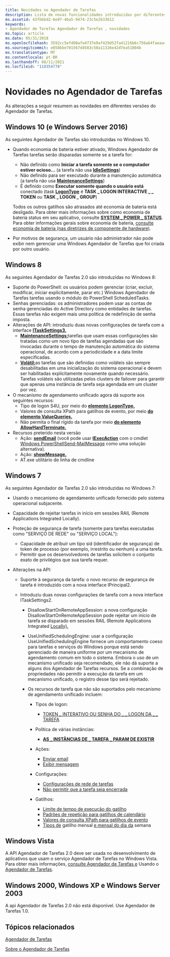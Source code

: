 ```yaml
---
title: Novidades no Agendador de Tarefas
description: Lista de novas funcionalidades introduzidas por diferentes versões do Agendador de Tarefas.
ms.assetid: 43fbbbd2-6e97-4ba5-9474-23c5e2b33612
keywords:
- Agendador de Tarefas Agendador de Tarefas , novidades
ms.topic: article
ms.date: 05/31/2018
ms.openlocfilehash: 3592cc5efd08afe4737e9af429d52fa41216b6c756a64faeaa45f6cc5c0774b2
ms.sourcegitcommit: e858bbe701567d4583c50a11326e42d7ea51804b
ms.translationtype: MT
ms.contentlocale: pt-BR
ms.lasthandoff: 08/11/2021
ms.locfileid: "118354778"
---
```

# <a name="whats-new-in-task-scheduler"></a>Novidades no Agendador de Tarefas

As alterações a seguir resumem as novidades em diferentes versões do Agendador de Tarefas.

## <a name="windows-10-and-windows-server-2016"></a>Windows 10 (e Windows Server 2016)

As seguintes Agendador de Tarefas são introduzidas no Windows 10.

-   Quando economia de bateria estiver ativado, Windows Agendador de Tarefas tarefas serão disparadas somente se a tarefa for:

    -   Não definido como **Iniciar a tarefa somente se o computador estiver ocioso...** (a tarefa não usa [**IdleSettings**](/windows/desktop/api/taskschd/nf-taskschd-itasksettings-get_idlesettings))
    -   Não definido para ser executado durante a manutenção automática (a tarefa não usa [**MaintenanceSettings**](/windows/desktop/api/Taskschd/nf-taskschd-itasksettings3-get_maintenancesettings))
    -   É definido como **Executar somente quando o usuário está** conectado (task [**LogonType**](/windows/desktop/api/taskschd/nf-taskschd-iprincipal-get_logontype) é **TASK \_ LOGON INTERACTIVE \_ \_ TOKEN** ou **TASK \_ LOGON \_ GROUP**)

    Todos os outros gatilhos são atrasados até economia de bateria está desligado. Para obter mais informações sobre como economia de bateria status em seu aplicativo, consulte [**SYSTEM \_ POWER \_ STATUS**](/windows/desktop/api/winbase/ns-winbase-system_power_status). Para obter informações gerais sobre economia de bateria, [consulte economia de bateria (nas diretrizes de componente de hardware)](/windows-hardware/design/component-guidelines/battery-saver).

-   Por motivos de segurança, um usuário não administrador não pode exibir nem gerenciar uma Windows Agendador de Tarefas que foi criada por outro usuário.

## <a name="windows-8"></a>Windows 8

As seguintes Agendador de Tarefas 2.0 são introduzidas no Windows 8:

-   Suporte do PowerShell: os usuários podem gerenciar (criar, excluir, modificar, iniciar explicitamente, parar etc.) Windows Agendador de Tarefas tarefas usando o módulo do PowerShell ScheduledTasks.
-   Senhas gerenciadas: os administradores podem usar as contas de senha gerenciadas do Active Directory como entidades de tarefas. Essas tarefas não exigem mais uma política de redefinição de senha imposta.
-   Alterações de API: introduziu duas novas configurações de tarefa com a interface [**ITaskSettings3.**](/windows/desktop/api/taskschd/nn-taskschd-itasksettings3)
    -   [**MaintenanceSettings:**](/windows/desktop/api/Taskschd/nf-taskschd-itasksettings3-get_maintenancesettings)tarefas que usam essas configurações são tratadas como um novo tipo de tarefas agendadas que são invocadas durante o tempo de manutenção automática do sistema operacional, de acordo com a periodicidade e a data limite especificadas.
    -   [**Volátil:**](/windows/desktop/api/Taskschd/nf-taskschd-itasksettings3-get_volatile)as tarefas que são definidas como voláteis são sempre desabilitadas em uma inicialização do sistema operacional e devem ser habilitadas explicitamente novamente quando necessário. Tarefas voláteis são utilizadas pelos clusters de failover para garantir que apenas uma instância de tarefa seja agendada em um cluster por vez.
-   O mecanismo de agendamento unificado agora dá suporte aos seguintes recursos:
    -   Tipo de logon S4U, por meio do [**elemento LogonType.**](taskschedulerschema-logontype-principaltype-element.md)
    -   Valores de consulta XPath para gatilhos de evento, por meio [**do elemento ValueQueries.**](taskschedulerschema-valuequeries-eventtriggertype-element.md)
    -   Não permita o final rígido da tarefa por meio [**do elemento AllowHardTerminate.**](taskschedulerschema-allowhardterminate-settingstype-element.md)
-   Recursos preterido nesta versão
    -   Ação: [**sendEmail**](taskschedulerschema-sendemail-actiongroup-element.md) (você pode usar [**IExecAction**](/windows/desktop/api/taskschd/nn-taskschd-iexecaction) com o cmdlet [Windows PowerShell](https://technet.microsoft.com/library/bb978526.aspx)[Send-MailMessage](/powershell/module/microsoft.powershell.utility/send-mailmessage?view=powershell-7&preserve-view=true) como uma solução alternativa).
    -   Ação: [**showMessage.**](taskschedulerschema-showmessage-actiongroup-element.md)
    -   AT.exe utilitário de linha de cmdline

## <a name="windows-7"></a>Windows 7

As seguintes Agendador de Tarefas 2.0 são introduzidas no Windows 7:

-   Usando o mecanismo de agendamento unificado fornecido pelo sistema operacional subjacente.
-   Capacidade de rejeitar tarefas in início em sessões RAIL (Remote Applications Integrated Locally).
-   Proteção de segurança de tarefa (somente para tarefas executadas como "SERVIÇO DE REDE" ou "SERVIÇO LOCAL"):

    -   Capacidade de atribuir um tipo sid (identificador de segurança) de token de processo (por exemplo, irrestrito ou nenhum) a uma tarefa.
    -   Permitir que os desenvolvedores de tarefas solicitem o conjunto exato de privilégios que sua tarefa requer.

-   Alterações na API:

    -   Suporte à segurança da tarefa: o novo recurso de segurança de tarefa é introduzido com a nova interface IPrincipal2.
    -   Introduziu duas novas configurações de tarefa com a nova interface ITaskSettings2.

        -   DisallowStartOnRemoteAppSession: a nova configuração DisallowStartOnRemoteAppSession pode rejeitar um início de tarefa se disparado em sessões RAIL (Remote Applications Integrated [Locally).](/openspecs/windows_protocols/MS-WINPROTLP/df36f95e-6a6b-48d6-a3ae-35a17674f546)
        -   UseUnifiedSchedulingEngine: usar a configuração UseUnifiedSchedulingEngine fornece um comportamento coeso para tarefas e serviços do Windows porque está sendo gerenciado de maneira uniforme por um mecanismo de agendamento comum em todo o sistema. Embora o uso de um mecanismo unificado seja recomendado, ele não dá suporte a alguns dos Agendador de Tarefas recursos. Se a combinação de propriedades não permitir a execução da tarefa em um mecanismo unificado, o registro desse tipo será rejeitado.
        -   Os recursos de tarefa que não são suportados pelo mecanismo de agendamento unificado incluem:

            -   Tipos de logon:

                -   [TOKEN \_ INTERATIVO OU SENHA DO \_ \_ LOGON DA \_ \_ TAREFA](./taskschedulerschema-logontype-principaltype-element.md)

            -   Política de várias instâncias:

                -   [**AS \_ INSTÂNCIAS DE \_ TAREFA \_ PARAM DE EXISTIR**](taskschedulerschema-multipleinstancespolicy-settingstype-element.md)

            -   Ações:

                -   [Enviar email](./taskschedulerschema-sendemail-actiongroup-element.md)
                -   [Exibir mensagem](./taskschedulerschema-showmessage-actiongroup-element.md)

            -   Configurações:

                -   [Configurações de rede de tarefas](./taskschedulerschema-networksettings-settingstype-element.md)
                -   [Não permitir que a tarefa seja encerrada](./taskschedulerschema-allowhardterminate-settingstype-element.md)

            -   Gatilhos:

                -   [Limite de tempo de execução do gatilho](./taskschedulerschema-executiontimelimit-triggerbasetype-element.md)
                -   [Padrões de repetição para gatilhos de calendário]( ./taskschedulerschema-repetition-triggerbasetype-element.md)
                -   [Valores de consulta XPath para gatilhos de evento]( ./taskschedulerschema-valuequeries-eventtriggertype-element.md)
                -   [Tipos de](./taskschedulerschema-schedulebymonth-calendartriggertype-element.md) gatilho mensal [e mensal do dia da](./taskschedulerschema-schedulebymonthdayofweek-calendartriggertype-element.md) semana

## <a name="windows-vista"></a>Windows Vista

A API Agendador de Tarefas 2.0 deve ser usada no desenvolvimento de aplicativos que usam o serviço Agendador de Tarefas no Windows Vista. Para obter mais informações, [consulte Agendador de Tarefas e](task-scheduler-reference.md) Usando o [Agendador de Tarefas](using-the-task-scheduler.md).

## <a name="windows-2000-windows-xp-and-windows-server-2003"></a>Windows 2000, Windows XP e Windows Server 2003

A api Agendador de Tarefas 2.0 não está disponível. Use Agendador de Tarefas 1.0.

## <a name="related-topics"></a>Tópicos relacionados

<dl> <dt>

[Agendador de Tarefas](task-scheduler-start-page.md)
</dt> <dt>

[Sobre o Agendador de Tarefas](about-the-task-scheduler.md)
</dt> </dl>

 

 
